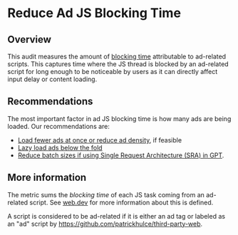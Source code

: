 # Reduce Ad JS Blocking Time

## Overview

This audit measures the amount of [blocking time](https://web.dev/tbt/)
attributable to ad-related scripts. This captures time where the JS thread is
blocked by an ad-related script for long enough to be noticeable by users as it
can directly affect input delay or content loading.

## Recommendations

The most important factor in ad JS blocking time is how many ads are being
loaded. Our recommendations are:

- [Load fewer ads at once or reduce ad density](https://developers.google.com/publisher-ads-audits/reference/audits/viewport-ad-density), if feasible
- [Lazy load ads below the fold](https://developers.google.com/publisher-ads-audits/reference/audits/ads-in-viewport)
- [Reduce batch sizes if using Single Request Architecture (SRA) in GPT](https://developers.google.com/publisher-tag/guides/publisher-console-messages#TOO_MANY_SLOTS_IN_SRA_REQUEST).

## More information

The metric sums the _blocking time_ of each JS task coming from an ad-related
script. See [web.dev](https://web.dev/lighthouse-total-blocking-time/#what-tbt-measures)
for more information about this is defined.

A script is considered to be ad-related if it is either an ad tag or labeled as
an "ad" script by https://github.com/patrickhulce/third-party-web.
